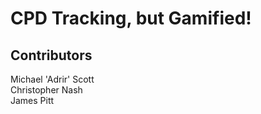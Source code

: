# CPD Tracking, but Gamified!

## Contributors

Michael 'Adrir' Scott\
Christopher Nash\
James Pitt
